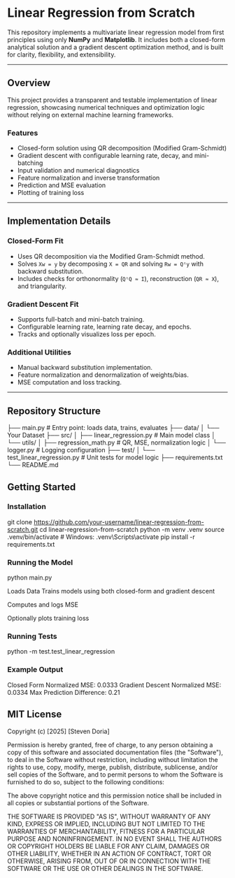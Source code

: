 # Linear Regression from Scratch

This repository implements a multivariate linear regression model from first principles using only **NumPy** and **Matplotlib**. It includes both a closed-form analytical solution and a gradient descent optimization method, and is built for clarity, flexibility, and extensibility.

---

## Overview

This project provides a transparent and testable implementation of linear regression, showcasing numerical techniques and optimization logic without relying on external machine learning frameworks.

### Features

- Closed-form solution using QR decomposition (Modified Gram-Schmidt)
- Gradient descent with configurable learning rate, decay, and mini-batching
- Input validation and numerical diagnostics
- Feature normalization and inverse transformation
- Prediction and MSE evaluation
- Plotting of training loss

---

## Implementation Details

### Closed-Form Fit

- Uses QR decomposition via the Modified Gram-Schmidt method.
- Solves `Xw = y` by decomposing `X = QR` and solving `Rw = Qᵗy` with backward substitution.
- Includes checks for orthonormality (`QᵗQ ≈ I`), reconstruction (`QR ≈ X`), and triangularity.

### Gradient Descent Fit

- Supports full-batch and mini-batch training.
- Configurable learning rate, learning rate decay, and epochs.
- Tracks and optionally visualizes loss per epoch.

### Additional Utilities

- Manual backward substitution implementation.
- Feature normalization and denormalization of weights/bias.
- MSE computation and loss tracking.

---

## Repository Structure

├── main.py # Entry point: loads data, trains, evaluates
├── data/
│ └── Your Dataset
├── src/
│ ├── linear_regression.py # Main model class
│ └── utils/
│ ├── regression_math.py # QR, MSE, normalization logic
│ └── logger.py # Logging configuration
├── test/
│ └── test_linear_regression.py # Unit tests for model logic
├── requirements.txt
└── README.md

## Getting Started

### Installation

git clone https://github.com/your-username/linear-regression-from-scratch.git
cd linear-regression-from-scratch
python -m venv .venv
source .venv/bin/activate       # Windows: .venv\Scripts\activate
pip install -r requirements.txt

### Running the Model

python main.py

Loads Data
Trains models using both closed-form and gradient descent

Computes and logs MSE

Optionally plots training loss

### Running Tests

python -m test.test_linear_regression

### Example Output

Closed Form Normalized MSE: 0.0333
Gradient Descent Normalized MSE: 0.0334
Max Prediction Difference: 0.21

## MIT License

Copyright (c) [2025] [Steven Doria]

Permission is hereby granted, free of charge, to any person obtaining a copy
of this software and associated documentation files (the "Software"), to deal
in the Software without restriction, including without limitation the rights
to use, copy, modify, merge, publish, distribute, sublicense, and/or sell
copies of the Software, and to permit persons to whom the Software is
furnished to do so, subject to the following conditions:

The above copyright notice and this permission notice shall be included in all
copies or substantial portions of the Software.

THE SOFTWARE IS PROVIDED "AS IS", WITHOUT WARRANTY OF ANY KIND, EXPRESS OR
IMPLIED, INCLUDING BUT NOT LIMITED TO THE WARRANTIES OF MERCHANTABILITY,
FITNESS FOR A PARTICULAR PURPOSE AND NONINFRINGEMENT. IN NO EVENT SHALL THE
AUTHORS OR COPYRIGHT HOLDERS BE LIABLE FOR ANY CLAIM, DAMAGES OR OTHER
LIABILITY, WHETHER IN AN ACTION OF CONTRACT, TORT OR OTHERWISE, ARISING FROM,
OUT OF OR IN CONNECTION WITH THE SOFTWARE OR THE USE OR OTHER DEALINGS IN THE
SOFTWARE.
